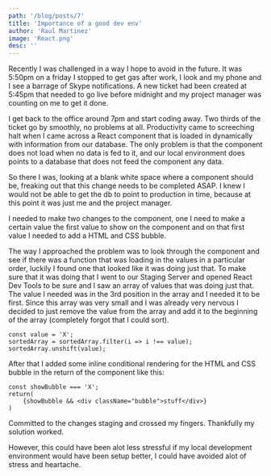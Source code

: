 ```yaml
---
path: '/blog/posts/7'
title: 'Importance of a good dev env'
author: 'Raul Martinez'
image: 'React.png'
desc: ''
---
```


Recently I was challenged in a way I hope to avoid in the future. It was 5:50pm on a friday I stopped to get gas after work, I look and my phone and I see a barrage of Skype notifications. A new ticket had been created at 5:45pm that needed to go live before midnight and my project manager was counting on me to get it done.

I get back to the office around 7pm and start coding away. Two thirds of the ticket go by smoothly, no problems at all. Productivity came to screeching halt when I came across a React component that is loaded in dynamically with information from our database. The only problem is that the component does not load when no data is fed to it, and our local environment does points to a database that does not feed the component any data.

So there I was, looking at a blank white space where a component should be, freaking out that this change needs to be completed ASAP. I knew I would not be able to get the db to point to production in time, because at this point it was just me and the project manager.

I needed to make two changes to the component, one I need to make a certain value the first value to show on the component and on that first value I needed to add a HTML and CSS bubble.

The way I approached the problem was to look through the component and see if there was a function that was loading in the values in a particular order, luckily I found one that looked like it was doing just that. To make sure that it was doing that I went to our Staging Server and opened React Dev Tools to be sure and I saw an array of values that was doing just that. The value I needed was in the 3rd position in the array and I needed it to be first. Since this array was very small and I was already very nervous I decided to just remove the value from the array and add it to the beginning of the array (completely forgot that I could sort).

```
const value = 'X';
sortedArray = sortedArray.filter(i => i !== value);
sortedArray.unshift(value);
```

After that I added some inline conditional rendering for the HTML and CSS bubble in the return of the component like this:

```
const showBubble === 'X';
return(
    {showBubble && <div className="bubble">stuff</div>}
)
```

Committed to the changes staging and crossed my fingers. Thankfully my solution worked.

However, this could have been alot less stressful if my local development environment would have been setup better, I could have avoided alot of stress and heartache.
